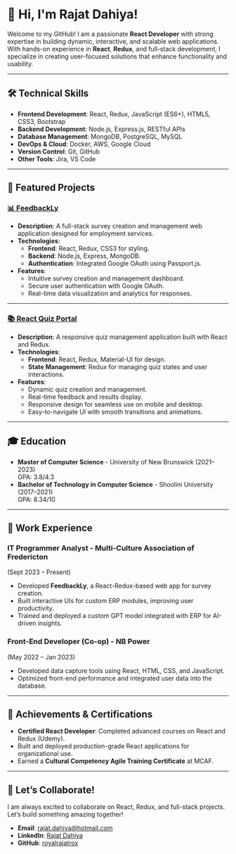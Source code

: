 # 👋 Hi, I'm Rajat Dahiya!

Welcome to my GitHub! I am a passionate **React Developer** with strong expertise in building dynamic, interactive, and scalable web applications. With hands-on experience in **React**, **Redux**, and full-stack development, I specialize in creating user-focused solutions that enhance functionality and usability.

---

## 🛠️ Technical Skills

- **Frontend Development**: React, Redux, JavaScript (ES6+), HTML5, CSS3, Bootstrap  
- **Backend Development**: Node.js, Express.js, RESTful APIs  
- **Database Management**: MongoDB, PostgreSQL, MySQL  
- **DevOps & Cloud**: Docker, AWS, Google Cloud  
- **Version Control**: Git, GitHub  
- **Other Tools**: Jira, VS Code  

---

## 🚀 Featured Projects

### [📊 FeedbackLy](https://github.com/royalrajatrox)
- **Description**: A full-stack survey creation and management web application designed for employment services.
- **Technologies**:  
  - **Frontend**: React, Redux, CSS3 for styling.  
  - **Backend**: Node.js, Express, MongoDB.  
  - **Authentication**: Integrated Google OAuth using Passport.js.  
- **Features**:  
  - Intuitive survey creation and management dashboard.  
  - Secure user authentication with Google OAuth.  
  - Real-time data visualization and analytics for responses.  

---

### [📚 React Quiz Portal](https://github.com/royalrajatrox/react_quiz_portal)
- **Description**: A responsive quiz management application built with React and Redux.
- **Technologies**:  
  - **Frontend**: React, Redux, Material-UI for design.  
  - **State Management**: Redux for managing quiz states and user interactions.  
- **Features**:  
  - Dynamic quiz creation and management.  
  - Real-time feedback and results display.  
  - Responsive design for seamless use on mobile and desktop.  
  - Easy-to-navigate UI with smooth transitions and animations.  

---

## 🎓 Education

- **Master of Computer Science** - University of New Brunswick (2021–2023)  
  GPA: 3.8/4.3  
- **Bachelor of Technology in Computer Science** - Shoolini University (2017–2021)  
  GPA: 8.34/10  

---

## 💼 Work Experience

### **IT Programmer Analyst** - Multi-Culture Association of Fredericton  
(Sept 2023 – Present)  
- Developed **FeedbackLy**, a React-Redux-based web app for survey creation.  
- Built interactive UIs for custom ERP modules, improving user productivity.  
- Trained and deployed a custom GPT model integrated with ERP for AI-driven insights.  

### **Front-End Developer (Co-op)** - NB Power  
(May 2022 – Jan 2023)  
- Developed data capture tools using React, HTML, CSS, and JavaScript.  
- Optimized front-end performance and integrated user data into the database.  

---

## 🌟 Achievements & Certifications

- **Certified React Developer**: Completed advanced courses on React and Redux (Udemy).  
- Built and deployed production-grade React applications for organizational use.  
- Earned a **Cultural Competency Agile Training Certificate** at MCAF.  

---

## 💬 Let’s Collaborate!

I am always excited to collaborate on React, Redux, and full-stack projects. Let’s build something amazing together!

- **Email**: [rajat.dahiya@hotmail.com](mailto:rajat.dahiya@hotmail.com)  
- **LinkedIn**: [Rajat Dahiya](https://linkedin.com/in/rajat-dahiya-6157181a2)  
- **GitHub**: [royalrajatrox](https://github.com/royalrajatrox)  
